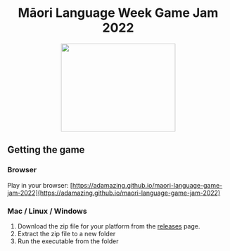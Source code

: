 
<div align="center">

# Māori Language Week Game Jam 2022

<img src="" width="260px" height="200px"/>

</div>

## Getting the game

### Browser
Play in your browser: [https://adamazing.github.io/maori-language-game-jam-2022](https://adamazing.github.io/maori-language-game-jam-2022)

### Mac / Linux / Windows

1. Download the zip file for your platform from the [releases](https://github.com/adamazing/maori-language-game-jam-2022/releases) page.
1. Extract the zip file to a new folder
1. Run the executable from the folder

